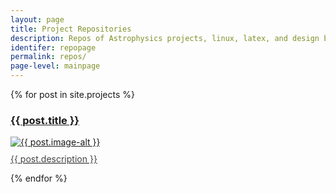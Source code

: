 ```yaml
---
layout: page
title: Project Repositories
description: Repos of Astrophysics projects, linux, latex, and design by Soumyadeep Das.
identifer: repopage
permalink: repos/
page-level: mainpage
---
```

<div  class="posts">
{% for post in site.projects %}
<article>
    <a href="{{ post.url  | absolute_url }}"><h3>{{ post.title }}</h3></a>
            <a href="{{ post.url  | absolute_url }}" class="image">
                <picture>
                <source data-srcset="{{ post.image-webp | absolute_url }}" type="image/webp" >
                <source data-srcset="{{ post.image | absolute_url }}" type="image/jpeg" > 
                <img src="{{ post.image-thumb | absolute_url }}" alt="{{ post.image-alt }}" data-src="{{ post.image | absolute_url }}"  class="lazyload" />
                </picture> 
                <p style="margin-top: 10px; color: #444444;">{{ post.description }}</p>
            </a>
        </article>
  {% endfor %}
</div>